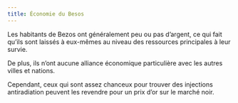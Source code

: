 ```yaml
---
title: Économie du Besos
---
```


Les habitants de Bezos ont généralement peu ou pas d’argent, ce qui fait qu’ils sont laissés à eux-mêmes au niveau des ressources principales à leur survie.

De plus, ils n’ont aucune alliance économique particulière avec les autres villes et nations.

Cependant, ceux qui sont assez chanceux pour trouver des injections antiradiation peuvent les revendre pour un prix d’or sur le marché noir.
